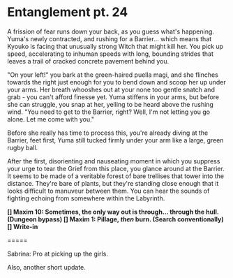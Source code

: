 # Entanglement pt. 24

A frission of fear runs down your back, as you guess what's happening. Yuma's newly contracted, and rushing for a Barrier... which means that Kyouko is facing that unusually strong Witch that might kill her. You pick up speed, accelerating to inhuman speeds with long, bounding strides that leaves a trail of cracked concrete pavement behind you.

"On your left!" you bark at the green-haired puella magi, and she flinches towards the right just enough for you to bend down and scoop her up under your arms. Her breath whooshes out at your none too gentle snatch and grab - you can't afford finesse yet. Yuma stiffens in your arms, but before she can struggle, you snap at her, yelling to be heard above the rushing wind. "You need to get to the Barrier, right? Well, I'm not letting you go alone. Let me come with you."

Before she really has time to process this, you're already diving at the Barrier, feet first, Yuma still tucked firmly under your arm like a large, green rugby ball.

After the first, disorienting and nauseating moment in which you suppress your urge to tear the Grief from this place, you glance around at the Barrier. It seems to be made of a veritable forest of bare trellises that tower into the distance. They're bare of plants, but they're standing close enough that it looks difficult to manuveur between them. You can hear the sounds of fighting echoing from somewhere within the Labyrinth.

**\[] Maxim 10: Sometimes, the only way out is through... through the hull. (Dungeon bypass)
\[] Maxim 1: Pillage, *then* burn. (Search conventionally)
\[] Write-in**

\=====​

Sabrina: Pro at picking up the girls.

Also, another short update.
